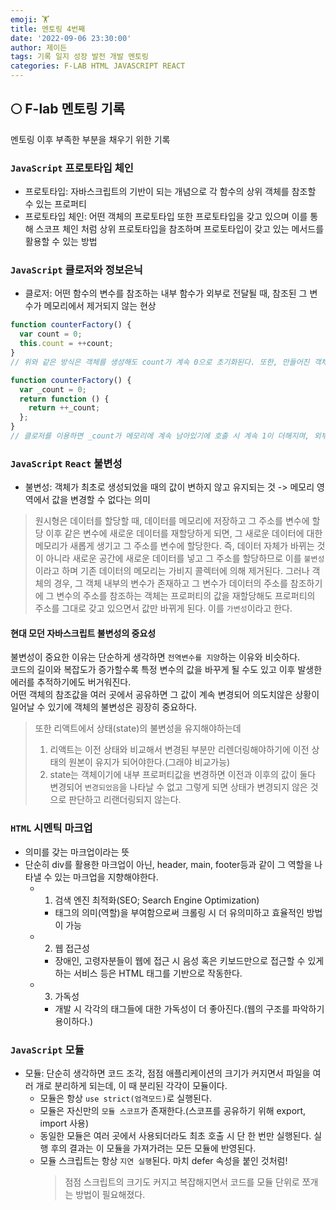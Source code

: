 ```yaml
---
emoji: 🏋️
title: 멘토링 4번째
date: '2022-09-06 23:30:00'
author: 제이든
tags: 기록 일지 성장 발전 개발 멘토링
categories: F-LAB HTML JAVASCRIPT REACT
---
```


## 🌕 F-lab 멘토링 기록

멘토링 이후 부족한 부분을 채우기 위한 기록

### `JavaScript` 프로토타입 체인

- 프로토타입: 자바스크립트의 기반이 되는 개념으로 각 함수의 상위 객체를 참조할 수 있는 프로퍼티
- 프로토타입 체인: 어떤 객체의 프로토타입 또한 프로토타입을 갖고 있으며 이를 통해 스코프 체인 처럼 상위 프로토타입을 참조하며 프로토타입이 갖고 있는 메서드를 활용할 수 있는 방법

### `JavaScript` 클로저와 정보은닉

- 클로저: 어떤 함수의 변수를 참조하는 내부 함수가 외부로 전달될 때, 참조된 그 변수가 메모리에서 제거되지 않는 현상

```js
function counterFactory() {
  var count = 0;
  this.count = ++count;
}
// 위와 같은 방식은 객체를 생성해도 count가 계속 0으로 초기화된다. 또한, 만들어진 객체의 외부에서 count값에 접근이 가능하며 변경 가능

function counterFactory() {
  var _count = 0;
  return function () {
    return ++_count;
  };
}
// 클로저를 이용하면 _count가 메모리에 계속 남아있기에 호출 시 계속 1이 더해지며, 외부에서 직접 _count에 접근할 수 없다.
```

### `JavaScript` `React` 불변성

- 불변성: 객체가 최초로 생성되었을 때의 값이 변하지 않고 유지되는 것 -> 메모리 영역에서 값을 변경할 수 없다는 의미

> 원시형은 데이터를 할당할 때, 데이터를 메모리에 저장하고 그 주소를 변수에 할당
> 이후 같은 변수에 새로운 데이터를 재할당하게 되면, 그 새로운 데이터에 대한 메모리가 새롭게 생기고 그 주소를 변수에 할당한다.
> 즉, 데이터 자체가 바뀌는 것이 아니라 새로운 공간에 새로운 데이터를 넣고 그 주소를 할당하므로 이를 `불변성`이라고 하며 기존 데이터의 메모리는
> 가비지 콜렉터에 의해 제거된다.
> 그러나 객체의 경우, 그 객체 내부의 변수가 존재하고 그 변수가 데이터의 주소를 참조하기에 그 변수의 주소를 참조하는 객체는 프로퍼티의 값을 재할당해도
> 프로퍼티의 주소를 그대로 갖고 있으면서 값만 바뀌게 된다. 이를 `가변성`이라고 한다.

#### 현대 모던 자바스크립트 불변성의 중요성

불변성이 중요한 이유는 단순하게 생각하면 `전역변수를 지양`하는 이유와 비슷하다.<br/>
코드의 길이와 복잡도가 증가할수록 특정 변수의 값을 바꾸게 될 수도 있고 이후 발생한 에러를 추적하기에도 버거워진다.<br/>
어떤 객체의 참조값을 여러 곳에서 공유하면 그 값이 계속 변경되어 의도치않은 상황이 일어날 수 있기에 객체의 불변성은 굉장히 중요하다.

> 또한 리액트에서 상태(state)의 불변성을 유지해야하는데
>
> 1. 리액트는 이전 상태와 비교해서 변경된 부분만 리렌더링해야하기에 이전 상태의 원본이 유지가 되어야한다.(그래야 비교가능)
> 2. state는 객체이기에 내부 프로퍼티값을 변경하면 이전과 이후의 값이 둘다 변경되어 `변경되었음`을 나타날 수 없고
>    그렇게 되면 상태가 변경되지 않은 것으로 판단하고 리랜더링되지 않는다.

### `HTML` 시멘틱 마크업

- 의미를 갖는 마크업이라는 뜻
- 단순히 div를 활용한 마크업이 아닌, header, main, footer등과 같이 그 역할을 나타낼 수 있는 마크업을 지향해야한다.
  - 1. 검색 엔진 최적화(SEO; Search Engine Optimization)
    - 태그의 의미(역할)을 부여함으로써 크롤링 시 더 유의미하고 효율적인 방법이 가능
  - 2. 웹 접근성
    - 장애인, 고령자분들이 웹에 접근 시 음성 혹은 키보드만으로 접근할 수 있게 하는 서비스 등은 HTML 태그를 기반으로 작동한다.
  - 3. 가독성
    - 개발 시 각각의 태그들에 대한 가독성이 더 좋아진다.(웹의 구조를 파악하기 용이하다.)

### `JavaScript` 모듈

- 모듈: 단순히 생각하면 코드 조각, 점점 애플리케이션의 크기가 커지면서 파일을 여러 개로 분리하게 되는데, 이 때 분리된 각각이 모듈이다.
  - 모듈은 항상 `use strict(엄격모드)`로 실행된다.
  - 모듈은 자신만의 `모듈 스코프`가 존재한다.(스코프를 공유하기 위해 export, import 사용)
  - 동일한 모듈은 여러 곳에서 사용되더라도 최초 호출 시 단 한 번만 실행된다. 실행 후의 결과는 이 모듈을 가져가려는 모든 모듈에 반영된다.
  - 모듈 스크립트는 항상 `지연 실행`된다. 마치 defer 속성을 붙인 것처럼!
    > 점점 스크립트의 크기도 커지고 복잡해지면서 코드를 모듈 단위로 쪼개는 방법이 필요해졌다.

```toc

```
